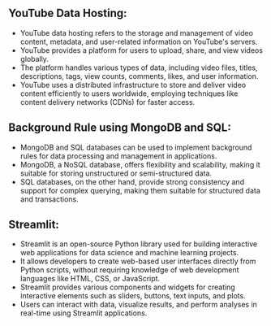 ## YouTube Data Hosting:
- YouTube data hosting refers to the storage and management of video content, metadata, and user-related information on YouTube's servers.
- YouTube provides a platform for users to upload, share, and view videos globally.
- The platform handles various types of data, including video files, titles, descriptions, tags, view counts, comments, likes, and user information.
- YouTube uses a distributed infrastructure to store and deliver video content efficiently to users worldwide, employing techniques like content delivery networks (CDNs) for faster access.

## Background Rule using MongoDB and SQL:
- MongoDB and SQL databases can be used to implement background rules for data processing and management in applications.
- MongoDB, a NoSQL database, offers flexibility and scalability, making it suitable for storing unstructured or semi-structured data.
- SQL databases, on the other hand, provide strong consistency and support for complex querying, making them suitable for structured data and transactions.

## Streamlit:
- Streamlit is an open-source Python library used for building interactive web applications for data science and machine learning projects.
- It allows developers to create web-based user interfaces directly from Python scripts, without requiring knowledge of web development languages like HTML, CSS, or JavaScript.
- Streamlit provides various components and widgets for creating interactive elements such as sliders, buttons, text inputs, and plots.
- Users can interact with data, visualize results, and perform analyses in real-time using Streamlit applications.
